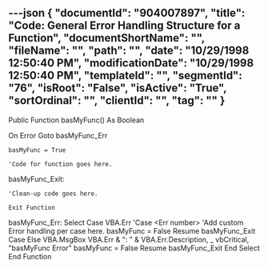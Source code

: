 ---json
{
  "documentId": "904007897",
  "title": "Code: General Error Handling Structure for a Function",
  "documentShortName": "",
  "fileName": "",
  "path": "",
  "date": "10/29/1998 12:50:40 PM",
  "modificationDate": "10/29/1998 12:50:40 PM",
  "templateId": "",
  "segmentId": "76",
  "isRoot": "False",
  "isActive": "True",
  "sortOrdinal": "",
  "clientId": "",
  "tag": ""
}
---

Public Function basMyFunc() As Boolean

On Error Goto basMyFunc_Err

    basMyFunc = True

    'Code for function goes here.

basMyFunc_Exit:

    'Clean-up code goes here.

    Exit Function

basMyFunc_Err:
    Select Case VBA.Err
        'Case &lt;Err number&gt;
            'Add custom Error handling per case here.
            basMyFunc = False
            Resume basMyFunc_Exit
        Case Else
            VBA.MsgBox VBA.Err & &quot;: &quot; & VBA.Err.Description, _
                vbCritical, &quot;basMyFunc Error&quot;
            basMyFunc = False
            Resume basMyFunc_Exit
    End Select
End Function
